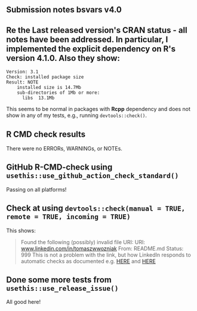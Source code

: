 ## Submission notes bsvars v4.0

## Re the Last released version's CRAN status - all notes have been addressed. In particular, I implemented the explicit dependency on R's version 4.1.0. Also they show:
```
Version: 3.1
Check: installed package size
Result: NOTE
    installed size is 14.7Mb
    sub-directories of 1Mb or more:
      libs  13.1Mb
```
This seems to be normal in packages with **Rcpp** dependency and does not show in any of my tests, e.g., running `devtools::check()`.

## R CMD check results

There were no ERRORs, WARNINGs, or NOTEs.

## GitHub R-CMD-check using `usethis::use_github_action_check_standard()`

Passing on all platforms!

## Check at using `devtools::check(manual = TRUE, remote = TRUE, incoming = TRUE)`

This shows:
>   Found the following (possibly) invalid file URI:
>     URI: www.linkedin.com/in/tomaszwwozniak
>       From: README.md
>       Status: 999
This is not a problem with the link, but how LinkedIn responds to automatic checks as documented e.g. [HERE](https://stackoverflow.com/questions/27231113/999-error-code-on-head-request-to-linkedin) and [HERE](https://http.dev/999)

## Done some more tests from `usethis::use_release_issue()`

All good here!